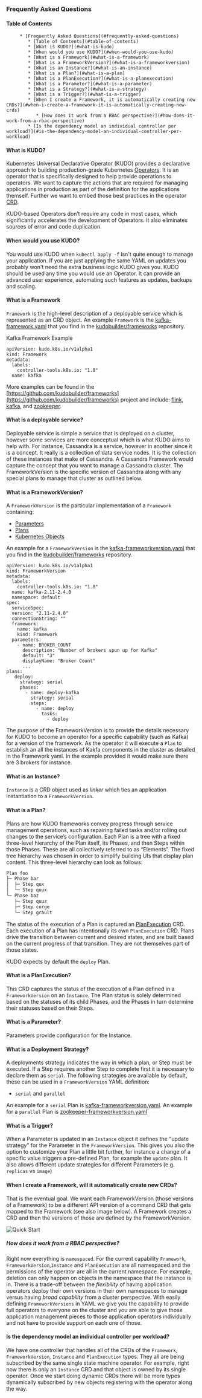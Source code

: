 ### Frequently Asked Questions

#### Table of Contents

         * [Frequently Asked Questions](#frequently-asked-questions)
            * [Table of Contents](#table-of-contents)
            * [What is KUDO?](#what-is-kudo)
            * [When would you use KUDO?](#when-would-you-use-kudo)
            * [What is a Framework](#what-is-a-framework)
            * [What is a FrameworkVersion?](#what-is-a-frameworkversion)
            * [What is an Instance?](#what-is-an-instance)
            * [What is a Plan?](#what-is-a-plan)
            * [What is a PlanExecution?](#what-is-a-planexecution)
            * [What is a Parameter?](#what-is-a-parameter)
            * [What is a Strategy?](#what-is-a-strategy)
            * [What is a Trigger?](#what-is-a-trigger)
            * [When I create a Framework, it is automatically creating new CRDs?](#when-i-create-a-framework-it-is-automatically-creating-new-crds)
               * [How does it work from a RBAC perspective?](#how-does-it-work-from-a-rbac-perspective)
            * [Is the dependency model an individual controller per workload?](#is-the-dependency-model-an-individual-controller-per-workload)

#### What is KUDO?

Kubernetes Universal Declarative Operator (KUDO) provides a declarative approach to building production-grade Kubernetes [Operators](https://coreos.com/operators/). It is an operator that is specifically designed to help provide operations to operators. We want to capture the actions that are required for managing applications in production as part of the definition for the applications themself. Further we want to embed those best practices in the operator [CRD](https://kubernetes.io/docs/concepts/extend-kubernetes/api-extension/custom-resources/).

KUDO-based Operators don’t require any code in most cases, which significantly accelerates the development of Operators. It also eliminates sources of error and code duplication.

#### When would you use KUDO?

You would use KUDO when `kubectl apply -f` isn't quite enough to manage your application. If you are just applying the same YAML on updates you probably won't need the extra business logic KUDO gives you.
KUDO should be used any time you would use an Operator. It can provide an advanced user experience, automating such features as updates, backups and scaling.

#### What is a Framework

`Framework` is the high-level description of a deployable service which is represented as an CRD object. An example `Framework` is the [kafka-framework.yaml](https://github.com/kudobuilder/frameworks/blob/master/repo/stable/kafka/versions/0/kafka-framework.yaml) that you find in the [kudobuilder/frameworks](https://github.com/kudobuilder/frameworks) repository.

Kafka Framework Example
```
apiVersion: kudo.k8s.io/v1alpha1
kind: Framework
metadata:
  labels:
    controller-tools.k8s.io: "1.0"
  name: kafka
```

More examples can be found in the [https://github.com/kudobuilder/frameworks](https://github.com/kudobuilder/frameworks) project and include: [flink](https://flink.apache.org/), [kafka](https://kafka.apache.org/), and [zookeeper](https://zookeeper.apache.org/).


#### What is a deployable service?

Deployable service is simple a service that is deployed on a cluster, however some services are more conceptual which is what KUDO aims to help with. For instance, Cassandra is a service, however in another since it is a concept. It really is a collection of data service nodes. It is the collection of these instances that make of Cassandra. A Cassandra Framework would capture the concept that you want to manage a Cassandra cluster. The FrameworkVersion is the specific version of Cassandra along with any special plans to manage that cluster as outlined below.


#### What is a FrameworkVersion?

A `FrameworkVersion` is the particular implementation of a `Framework` containing:

- [Parameters](#what-is-a-parameter)
- [Plans](#what-is-a-plan)
- [Kubernetes Objects](https://kubernetes.io/docs/concepts/overview/working-with-objects/kubernetes-objects/)

An example for a `FrameworkVersion` is the [kafka-frameworkversion.yaml](https://github.com/kudobuilder/frameworks/blob/master/repo/stable/kafka/versions/0/kafka-frameworkversion.yaml) that you find in the [kudobuilder/frameworks](https://github.com/kudobuilder/frameworks) repository.

```
apiVersion: kudo.k8s.io/v1alpha1
kind: FrameworkVersion
metadata:
  labels:
    controller-tools.k8s.io: "1.0"
  name: kafka-2.11-2.4.0
  namespace: default
spec:
  serviceSpec:
  version: "2.11-2.4.0"
  connectionString: ""
  framework:
    name: kafka
    kind: Framework
  parameters:
    - name: BROKER_COUNT
      description: "Number of brokers spun up for Kafka"
      default: "3"
      displayName: "Broker Count"
      ...
plans:
   deploy:
     strategy: serial
     phases:
       - name: deploy-kafka
         strategy: serial
         steps:
           - name: deploy
             tasks:
               - deploy      
```

The purpose of the FrameworkVersion is to provide the details necessary for KUDO to become an operator for a specific capability (such as Kafka) for a version of the framework. As the operator it will execute a `Plan` to establish an all the instances of Kakfa components in the cluster as detailed in the Framework yaml. In the example provided it would make sure there are 3 brokers for instance.

#### What is an Instance?

`Instance` is a CRD object used as *linker* which ties an application instantiation to a `FrameworkVersion`.

#### What is a Plan?

Plans are how KUDO frameworks convey progress through service management operations, such as repairing failed tasks and/or rolling out changes to the service’s configuration. Each Plan is a tree with a fixed three-level hierarchy of the Plan itself, its Phases, and then Steps within those Phases. These are all collectively referred to as “Elements”. The fixed tree hierarchy was chosen in order to simplify building UIs that display plan content. This three-level hierarchy can look as follows:

```bash
Plan foo
├─ Phase bar
│  ├─ Step qux
│  └─ Step quux
└─ Phase baz
   ├─ Step quuz
   ├─ Step corge
   └─ Step grault
```

The status of the execution of a Plan is captured an [PlanExecution](#what-is-a-planexecution) CRD. Each execution of a Plan has intentionally its own `PlanExecution` CRD. Plans drive the transition between current and desired states, and are built based on the current progress of that transition. They are not themselves part of those states.

KUDO expects by default the `deploy` Plan.

#### What is a PlanExecution?

This CRD captures the status of the execution of a Plan defined in a `FrameworkVersion` on an `Instance`. The Plan status is solely determined based on the statuses of its child Phases, and the Phases in turn determine their statuses based on their Steps.

#### What is a Parameter?

Parameters provide configuration for the Instance.

#### What is a Deployment Strategy?

A deployments strategy indicates the way in which a plan, or Step must be executed. If a Step requires another Step to complete first it is necessary to declare them as `serial`. The following strategies are available by default, these can be used in a `FrameworkVersion` YAML definition:

- `serial` and `parallel`

An example for a `serial` Plan is [kafka-frameworkversion.yaml](https://github.com/kudobuilder/frameworks/blob/master/repo/stable/kafka/versions/0/kafka-frameworkversion.yaml).
An example for a `parallel` Plan is [zookeeper-frameworkversion.yaml](https://github.com/kudobuilder/frameworks/blob/master/repo/stable/kafka/versions/0/zookeeper-frameworkversion.yaml)`

#### What is a Trigger?

When a Parameter is updated in an `Instance` object it defines the "update strategy" for the Parameter in the `FrameworkVersion`. This gives you also the option to customize your Plan a little bit further, for instance a change of a specific value triggers a pre-defined Plan, for example the `update` plan. It also allows different update strategies for different Parameters (e.g. `replicas` vs `image`)

#### When I create a Framework, will it automatically create new CRDs?

That is the eventual goal. We want each FrameworkVersion (those versions of a Framework) to be a different API version of a command CRD that gets mapped to the Framework (see also image below). A Framework creates a CRD and then the versions of those are defined by the FrameworkVersion.

![Quick Start](images/kudo-dymanic-crd.png)

##### How does it work from a RBAC perspective?

Right now everything is `namespaced`. For the current capability `Framework`, `FrameworkVersion`,`Instance` and `PlanExecution` are all namespaced and the permissions of the operator are all in the current namespace. For example, deletion can only happen on objects in the namespace that the instance is in. There is a trade-off between the *flexibility* of having application operators deploy their own versions in their own namespaces to manage versus having *broad capability* from a cluster perspective. With easily defining `FrameworkVersions` in YAML we give you the capability to provide full operators to everyone on the cluster and you are able to give those application management pieces to those application operators individually and not have to provide support on each one of those.

#### Is the dependency model an individual controller per workload?

We have one controller that handles all of the CRDs of the `Framework`, `FrameworkVersion`, `Instance` and `PlanExecution` types. They all are being subscribed by the same single state machine operator. For example, right now there is only an `Instance` CRD and that object is owned by its single operator. Once we start doing dynamic CRDs there will be more types dynamically subscribed by new objects registering with the operator along the way.
